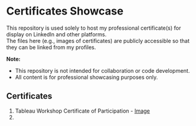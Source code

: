 # Certificates Showcase

This repository is used solely to host my professional certificate(s) for display on LinkedIn and other platforms.  
The files here (e.g., images of certificates) are publicly accessible so that they can be linked from my profiles.  

**Note:**  
- This repository is not intended for collaboration or code development.  
- All content is for professional showcasing purposes only.

## Certificates
1. Tableau Workshop Certificate of Participation - [Image](https://github.com/s1xology/jun-certificate/blob/main/Tableau-Workshop-Certificate-of-Participation-Zhengjun-An.png?raw=true)
2. 
